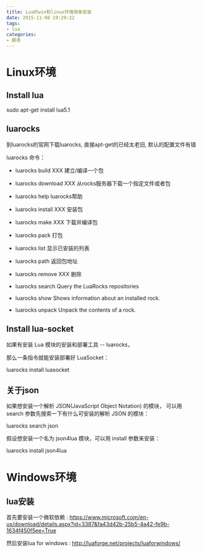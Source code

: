 ```yaml
---
title: Lua的win和linux环境简单安装
date: 2015-11-08 19:29:22
tags:
- lua
categories:
- 脚本
---
```


# Linux环境

## Install lua

sudo apt-get install lua5.1

<!--more -->

## luarocks

到luarocks的官网下载luarocks, 直接apt-get的已经太老旧, 默认的配置文件有错

luarocks 命令：

- luarocks  build     XXX     建立/编译一个包

- luarocks  download XXX   从rocks服务器下载一个指定文件或者包

- luarocks  help                luarocks帮助

- luarocks  install     XXX    安装包

- luarocks  make      XXX    下载并编译包

- luarocks  pack                打包

- luarocks  list                   显示已安装的列表

- luarocks  path                返回包地址

- luarocks  remove  XXX     删除

- luarocks  search               Query the LuaRocks repositories

- luarocks    show                    Shows information about an installed rock.

- luarocks    unpack                 Unpack the contents of a rock.


## Install lua-socket

如果有安装 Lua 模块的安装和部署工具 -- luarocks，

那么一条指令就能安装部署好 LuaSocket： 

luarocks install luasocket

## 关于json

如果想安装一个解析 JSON(JavaScript Object Notation) 的模块，
可以用 search 参数先搜索一下有什么可安装的解析 JSON 的模块：

luarocks search json

假设想安装一个名为 json4lua 模块，可以用 install 参数来安装：

luarocks install json4lua

# Windows环境

## lua安装

首先要安装一个微软依赖 : https://www.microsoft.com/en-us/download/details.aspx?id=3387&fa43d42b-25b5-4a42-fe9b-1634f450f5ee=True

然后安装lua for windows : http://luaforge.net/projects/luaforwindows/